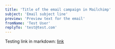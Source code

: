 ```yaml
---
title: 'Title of the email campaign in Mailchimp'
subject: 'Email subject line'
preview: 'Preview text for the email'
fromName: 'Test User'
replyTo: 'test@test.com'
---
```


Testing link in markdown: [link](https://test.com?param=*|MC:DATE|*&another=true&test=lets%20test)
